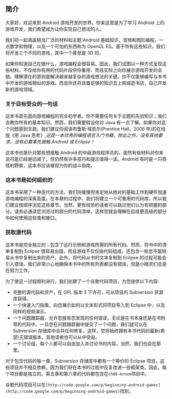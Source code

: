 ## 简介

大家好，欢迎来到 Android 游戏开发的世界。你来这里是为了学习 Android 上的游戏开发，我们希望成为让你实现自己想法的人。

我们将一起涵盖相当广泛的材料和主题:Android 基础知识，音频和图形编程，一点数学和物理，以及一个可怕的东西称为 OpenGL ES。基于所有这些知识，我们将开发三个不同的游戏，其中一个甚至是 3D 的。

如果你知道自己在做什么，游戏编程会很容易。因此，我们试图以一种方式呈现这些材料，不仅给你有用的代码片段供你重用，而且实际上向你展示游戏开发的全貌。理解潜在的原则是解决越来越复杂的游戏想法的关键。你不仅能够编写与本书中开发的游戏相似的游戏，而且你还将具备足够的知识去上网或逛书店，自己开发新的游戏领域。

### 关于目标受众的一句话

这本书首先面向游戏编程的完全初学者。你不需要任何关于主题的先验知识；我们会教你所有的基本知识。然而，我们需要假设你对 Java 有一点了解。如果你对这个问题感到生疏，我们建议你阅读布鲁斯·埃凯尔(Prentice Hall，2006 年)的在线版《用 Java 思考》*,这是一本优秀的编程语言入门书籍。除此之外，没有其他要求。没有必要事先接触 Android 或 Eclipse！*

这本书也是针对那些想接触 Android 的中级游戏程序员的。虽然有些材料对你来说可能已经是旧闻了，但仍然有许多技巧和提示值得一读。Android 有时是一只奇怪的野兽，这本书应该被视为你的战斗指南。

### 这本书是如何组织的

这本书采用了一种迭代的方法，我们将缓慢但肯定地从绝对的基础工作到硬件加速游戏编程的深奥高度。在本章的过程中，我们将建立一个可重用的代码库，所以我们建议按顺序浏览这些章节。当然，更有经验的读者可以跳过他们认为有把握的部分。请务必通读您浏览过的部分的代码清单，这样您就会理解在后续更高级的部分中如何使用这些类和接口。

### 获取源代码

这本书是完全独立的；包含了运行示例和游戏所需的所有代码。然而，将书中的清单复制到 Eclipse 很容易出错，而且游戏不仅仅由代码组成，还包含一些您不能轻易从书中复制出来的资产。此外，将代码从书的文本复制到 Eclipse 的过程可能会引入错误。我们非常小心地确保本书中的所有列表都没有错误，但是小精灵们总是在努力工作。

为了使这一过程顺利进行，我们创建了一个谷歌代码项目，为您提供以下内容:

*   完整的源代码和资产，在 GPL 版本 3 下许可，可从项目的 Subversion 资源库获得。
*   一个快速入门指南，向您展示如何以文本形式将项目导入到 Eclipse 中，以及同样的视频演示。
*   一个问题跟踪器，允许您报告您发现的任何错误，无论是在书本身还是在书附带的代码中。一旦您在问题跟踪器中提交了一个问题，我们就可以在 Subversion 存储库中合并任何修复。这样，您将始终拥有本书代码的最新(希望)无错误版本，其他读者也可以从中受益。
*   一个讨论组，每个人都可以自由加入并讨论书的内容。当然，我们也会在那里。

对于包含代码的每一章，Subversion 存储库中都有一个等价的 Eclipse 项目。这些项目并不相互依赖，因为我们将在本书的过程中反复改进一些框架类。因此，每个项目都是独立的。第五章和第六章的代码都包含在`ch06-mrnom`项目中。

谷歌代码项目可以在`[http://code.google.com/p/beginning-android-games](http://code.google.com/p/beginning-android-games)`找到。